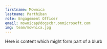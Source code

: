 ```yaml
---
firstname: Mownica
lastname: Parthiban
role: Engagement Officer
email: mownicap@dogscbr.onmicrosoft.com
img: team/mownica.jpg
---
```

Here is content which might form part of a blurb
